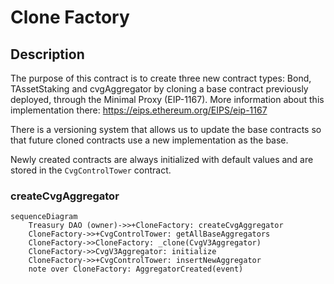 # Clone Factory

## Description

The purpose of this contract is to create three new contract types: Bond, TAssetStaking and cvgAggregator by cloning a base contract previously deployed, through the Minimal Proxy (EIP-1167).
More information about this implementation there: https://eips.ethereum.org/EIPS/eip-1167

There is a versioning system that allows us to update the base contracts so that future cloned contracts use a new implementation as the base.

Newly created contracts are always initialized with default values and are stored in the `CvgControlTower` contract.

### createCvgAggregator

```mermaid
sequenceDiagram
    Treasury DAO (owner)->>+CloneFactory: createCvgAggregator
    CloneFactory->>+CvgControlTower: getAllBaseAggregators
    CloneFactory->>CloneFactory: _clone(CvgV3Aggregator)
    CloneFactory->>CvgV3Aggregator: initialize
    CloneFactory->>+CvgControlTower: insertNewAggregator
    note over CloneFactory: AggregatorCreated(event)
```